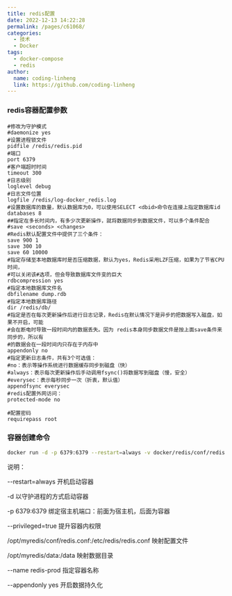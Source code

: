 ```yaml
---
title: redis配置
date: 2022-12-13 14:22:28
permalink: /pages/c61068/
categories:
  - 技术
  - Docker
tags:
  - docker-compose
  - redis
author: 
  name: coding-linheng
  link: https://github.com/coding-linheng
---
```

### redis容器配置参数

```text
#修改为守护模式
#daemonize yes
#设置进程锁文件
pidfile /redis/redis.pid
#端口
port 6379
#客户端超时时间
timeout 300
#日志级别
loglevel debug
#日志文件位置
logfile /redis/log-docker_redis.log
#设置数据库的数量，默认数据库为0，可以使用SELECT <dbid>命令在连接上指定数据库id
databases 8
##指定在多长时间内，有多少次更新操作，就将数据同步到数据文件，可以多个条件配合
#save <seconds> <changes>
#Redis默认配置文件中提供了三个条件：
save 900 1
save 300 10
save 60 10000
#指定存储至本地数据库时是否压缩数据，默认为yes，Redis采用LZF压缩，如果为了节省CPU时间，
#可以关闭该#选项，但会导致数据库文件变的巨大
rdbcompression yes
#指定本地数据库文件名
dbfilename dump.rdb
#指定本地数据库路径
dir /redis/db/
#指定是否在每次更新操作后进行日志记录，Redis在默认情况下是异步的把数据写入磁盘，如果不开启，可能
#会在断电时导致一段时间内的数据丢失。因为 redis本身同步数据文件是按上面save条件来同步的，所以有
#的数据会在一段时间内只存在于内存中
appendonly no
#指定更新日志条件，共有3个可选值：
#no：表示等操作系统进行数据缓存同步到磁盘（快）
#always：表示每次更新操作后手动调用fsync()将数据写到磁盘（慢，安全）
#everysec：表示每秒同步一次（折衷，默认值）
appendfsync everysec
#redis配置外网访问：
protected-mode no

#配置密码
requirepass root

```
### 容器创建命令

```bash
docker run -d -p 6379:6379 --restart=always -v docker/redis/conf/redis.conf:/etc/redis/redis.conf -v /opt/myredis/data:/data --privileged=true  --name redis redis redis-server --requirepass "root" --appendonly yes
```

说明：

--restart=always    开机启动容器

-d                  以守护进程的方式启动容器

-p 6379:6379        绑定宿主机端口：前面为宿主机，后面为容器

--privileged=true   提升容器内权限

/opt/myredis/conf/redis.conf:/etc/redis/redis.conf   映射配置文件

/opt/myredis/data:/data 映射数据目录

--name redis-prod  指定容器名称

--appendonly yes 开启数据持久化
